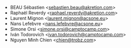 - BEAU Sébastien \<<sebastien.beau@akretion.com>\>
- Raphaël Reverdy \<<raphael.reverdy@akretion.com>\>
- Laurent Mignon \<<laurent.mignon@acsone.eu>\>
- Nans Lefebvre \<<nans.lefebvre@acsone.eu>\>
- Simone Orsi \<<simone.orsi@camptocamp.com>\>
- Iván Todorovich \<<ivan.todorovich@camptocamp.com>\>
- Nguyen Minh Chien \<<chien@trobz.com>\>
